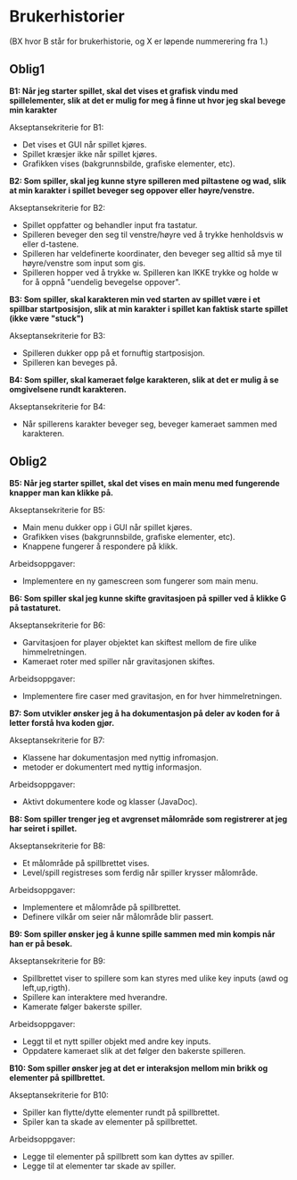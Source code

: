 # Brukerhistorier

(BX hvor B står for brukerhistorie, og X er løpende nummerering fra 1.)

## Oblig1

**B1: Når jeg starter spillet, skal det vises et grafisk vindu med spillelementer, slik at det er mulig for meg å finne ut hvor jeg skal bevege min karakter**

Akseptansekriterie for B1:

- Det vises et GUI når spillet kjøres.
- Spillet kræsjer ikke når spillet kjøres.
- Grafikken vises (bakgrunnsbilde, grafiske elementer, etc).


**B2: Som spiller, skal jeg kunne styre spilleren med piltastene og wad, slik at min karakter i spillet beveger seg oppover eller høyre/venstre.**

Akseptansekriterie for B2:

- Spillet oppfatter og behandler input fra tastatur.
- Spilleren beveger den seg til venstre/høyre ved å trykke henholdsvis w eller d-tastene.
- Spilleren har veldefinerte koordinater, den beveger seg alltid så mye til høyre/venstre som input som gis.
- Spilleren hopper ved å trykke w. Spilleren kan IKKE trykke og holde w for å oppnå "uendelig bevegelse oppover".

**B3: Som spiller, skal karakteren min ved starten av spillet være i et spillbar startposisjon, slik at min karakter i spillet kan faktisk starte spillet (ikke være "stuck")**

Akseptansekriterie for B3:
- Spilleren dukker opp på et fornuftig startposisjon.
- Spilleren kan beveges på.

**B4: Som spiller, skal kameraet følge karakteren, slik at det er mulig å se omgivelsene rundt karakteren.**

Akseptansekriterie for B4:
- Når spillerens karakter beveger seg, beveger kameraet sammen med karakteren.


## Oblig2

**B5: Når jeg starter spillet, skal det vises en main menu med fungerende knapper man kan klikke på.**

Akseptansekriterie for B5:
- Main menu dukker opp i GUI når spillet kjøres.
- Grafikken vises (bakgrunnsbilde, grafiske elementer, etc).
- Knappene fungerer å respondere på klikk.

Arbeidsoppgaver:
- Implementere en ny gamescreen som fungerer som main menu.

**B6: Som spiller skal jeg kunne skifte gravitasjoen på spiller ved å klikke G på tastaturet.**

Akseptansekriterie for B6:
- Garvitasjoen for player objektet kan skiftest mellom de fire ulike himmelretningen.
- Kameraet roter med spiller når gravitasjonen skiftes.

Arbeidsoppgaver:
- Implementere fire caser med gravitasjon, en for hver himmelretningen.

**B7: Som utvikler ønsker jeg å ha dokumentasjon på deler av koden for å letter forstå hva koden gjør.**

Akseptansekriterie for B7:
- Klassene har dokumentasjon med nyttig infromasjon. 
- metoder er dokumentert med nyttig informasjon.

Arbeidsoppgaver:
- Aktivt dokumentere kode og klasser (JavaDoc).

**B8: Som spiller trenger jeg et avgrenset målområde som registrerer at jeg har seiret i spillet.**

Akseptansekriterie for B8:
- Et målområde på spillbrettet vises.
- Level/spill registreses som ferdig når spiller krysser målområde.

Arbeidsoppgaver:
- Implementere et målområde på spillbrettet.
- Definere vilkår om seier når målområde blir passert.

**B9: Som spiller ønsker jeg å kunne spille sammen med min kompis når han er på besøk.**

Akseptansekriterie for B9:
- Spillbrettet viser to spillere som kan styres med ulike key inputs (awd og left,up,rigth).
- Spillere kan interaktere med hverandre.
- Kamerate følger bakerste spiller.

Arbeidsoppgaver:
- Leggt til et nytt spiller objekt med andre key inputs.
- Oppdatere kameraet slik at det følger den bakerste spilleren.

**B10: Som spiller ønsker jeg at det er interaksjon mellom min brikk og elementer på spillbrettet.**

Akseptansekriterie for B10:
- Spiller kan flytte/dytte elementer rundt på spillbrettet.
- Spiler kan ta skade av elementer på spillbrettet.

Arbeidsoppgaver:
- Legge til elementer på spillbrett som kan dyttes av spiller.
- Legge til at elementer tar skade av spiller.

